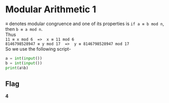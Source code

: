 # Modular Arithmetic 1
≡ denotes modular congruence and one of its properties is `if a ≡ b mod n`, then `b ≡ a mod n`.  
Thus  
`11 ≡ x mod 6  =>  x ≡ 11 mod 6`  
`8146798528947 ≡ y mod 17  =>  y ≡ 8146798528947 mod 17`  
So we use the following script-
```python
a = int(input())
b = int(input())
print(a%b)
```
## Flag
**4**
